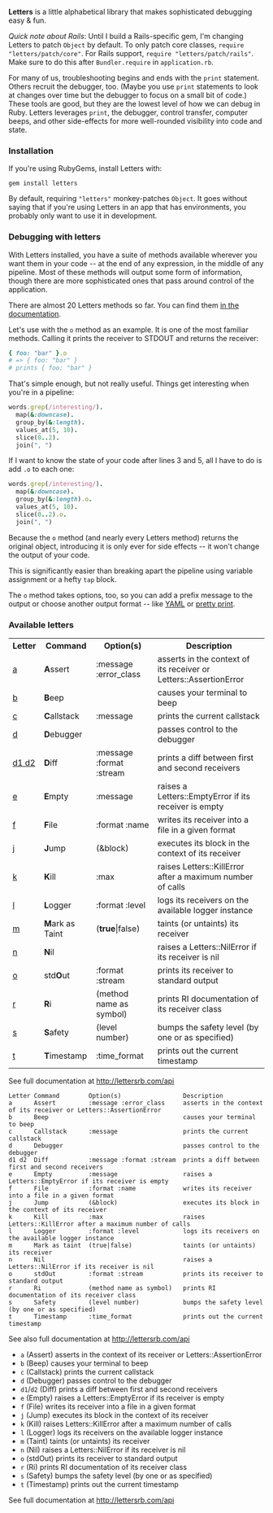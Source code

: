 **Letters** is a little alphabetical library that makes sophisticated debugging easy &amp; fun.

*Quick note about Rails*: Until I build a Rails-specific gem, I'm changing Letters to patch `Object` by default. To only patch core classes, `require "letters/patch/core"`. For Rails support, `require "letters/patch/rails"`. Make sure to do this after `Bundler.require` in `application.rb`. 

For many of us, troubleshooting begins and ends with the `print` statement. Others recruit the debugger, too. (Maybe you use `print` statements to look at changes over time but the debugger to focus on a small bit of code.) These tools are good, but they are the lowest level of how we can debug in Ruby. Letters leverages `print`, the debugger, control transfer, computer beeps, and other side-effects for more well-rounded visibility into code and state.

### Installation ###

If you're using RubyGems, install Letters with:

    gem install letters

By default, requiring `"letters"` monkey-patches `Object`. It goes without saying that if you're using Letters in an app that has environments, you probably only want to use it in development.

### Debugging with letters ###

With Letters installed, you have a suite of methods available wherever you want them in your code -- at the end of any expression, in the middle of any pipeline. Most of these methods will output some form of information, though there are more sophisticated ones that pass around control of the application.

There are almost 20 Letters methods so far. You can find them [in the documentation](http://lettersrb.com/api).

Let's use with the `o` method as an example. It is one of the most familiar methods. Calling it prints the receiver to STDOUT and returns the receiver:

```ruby
{ foo: "bar" }.o 
# => { foo: "bar" }
# prints { foo: "bar" }
```

That's simple enough, but not really useful. Things get interesting when you're in a pipeline:

```ruby
words.grep(/interesting/).
  map(&:downcase).
  group_by(&:length).
  values_at(5, 10).
  slice(0..2).
  join(", ")
```   

If I want to know the state of your code after lines 3 and 5, all I have to do is add `.o` to each one:

```ruby
words.grep(/interesting/).
  map(&:downcase).
  group_by(&:length).o.
  values_at(5, 10).
  slice(0..2).o.
  join(", ")
```

Because the `o` method (and nearly every Letters method) returns the original object, introducing it is only ever for side effects -- it won't change the output of your code.

This is significantly easier than breaking apart the pipeline using variable assignment or a hefty `tap` block.

The `o` method takes options, too, so you can add a prefix message to the output or choose another output format -- like [YAML]() or [pretty print]().

### Available letters

<table>
<tr><th>Letter</th><th>Command</th><th>Option(s)</th><th>Description</th></tr>

<tr>
  <td>
    <a href="http://lettersrb.com/api#a">a</a>
  </td>
  <td>
    <strong>A</strong>ssert
  </td>
  <td>
    :message 
    :error_class
  </td>
  <td>
    asserts in the context of its receiver or Letters::AssertionError
  </td>
</tr>

<tr>
  <td>
    <a href="http://lettersrb.com/api#b">b</a>
  </td>
  <td>
    <strong>B</strong>eep
  </td>
  <td>
  </td>
  <td>
    causes your terminal to beep
  </td>
</tr>

<tr>
  <td>
    <a href="http://lettersrb.com/api#c">c</a>
  </td>
  <td>
    <strong>C</strong>allstack
  </td>
  <td>
    :message 
  </td>
  <td>
    prints the current callstack
  </td>
</tr>

<tr>
  <td>
    <a href="http://lettersrb.com/api#d">d</a>
  </td>
  <td>
    <strong>D</strong>ebugger
  </td>
  <td>
    
  </td>
  <td>
    passes control to the debugger
  </td>
</tr>

<tr>
  <td>
    <a href="http://lettersrb.com/api#d1d2">d1 d2</a>
  </td>
  <td>
    <strong>D</strong>iff
  </td>
  <td>
    :message
    :format
    :stream
  </td>
  <td>
    prints a diff between first and second receivers
  </td>
</tr>

<tr>
  <td>
    <a href="http://lettersrb.com/api#e">e</a>
  </td>
  <td>
    <strong>E</strong>mpty
  </td>
  <td>
    :message    
  </td>
  <td>
    raises a Letters::EmptyError if its receiver is empty
  </td>
</tr>

<tr>
  <td>
    <a href="http://lettersrb.com/api#f">f</a>
  </td>
  <td>
    <strong>F</strong>ile
  </td>
  <td>
    :format :name
  </td>
  <td>
    writes its receiver into a file in a given format
  </td>
</tr>

<tr>
  <td>
    <a href="http://lettersrb.com/api#j">j</a>
  </td>
  <td>
    <strong>J</strong>ump
  </td>
  <td>
    (&block)
  </td>
  <td>
    executes its block in the context of its receiver
  </td>
</tr>

<tr>
  <td>
    <a href="http://lettersrb.com/api#k">k</a>
  </td>
  <td>
    <strong>K</strong>ill
  </td>
  <td>
    :max
  </td>
  <td>
    raises Letters::KillError after a maximum number of calls
  </td>
</tr>

<tr>
  <td>
    <a href="http://lettersrb.com/api#l">l</a>
  </td>
  <td>
    <strong>L</strong>ogger
  </td>
  <td>
    :format :level
  </td>
  <td>
    logs its receivers on the available logger instance
  </td>
</tr>

<tr>
  <td>
    <a href="http://lettersrb.com/api#m">m</a>
  </td>
  <td>
    <strong>M</strong>ark as Taint
  </td>
  <td>
    (<strong>true</strong>|false)
  </td>
  <td>
    taints (or untaints) its receiver
  </td>
</tr>

<tr>
  <td>
    <a href="http://lettersrb.com/api#n">n</a>
  </td>
  <td>
    <strong>N</strong>il
  </td>
  <td>
    
  </td>
  <td>
    raises a Letters::NilError if its receiver is nil
  </td>
</tr>

<tr>
  <td>
    <a href="http://lettersrb.com/api#o">o</a>
  </td>
  <td>
    std<strong>O</strong>ut
  </td>
  <td>
    :format :stream
  </td>
  <td>
    prints its receiver to standard output
  </td>
</tr>

<tr>
  <td>
    <a href="http://lettersrb.com/api#r">r</a>
  </td>
  <td>
    <strong>R</strong>i
  </td>
  <td>
    (method name as symbol)
  </td>
  <td>
    prints RI documentation of its receiver class
  </td>
</tr>

<tr>
  <td>
    <a href="http://lettersrb.com/api#s">s</a>
  </td>
  <td>
    <strong>S</strong>afety
  </td>
  <td>
    (level number)
  </td>
  <td>
    bumps the safety level (by one or as specified)
  </td>
</tr>


<tr>
  <td>
    <a href="http://lettersrb.com/api#t">t</a>
  </td>
  <td>
    <strong>T</strong>imestamp
  </td>
  <td>
    :time_format
  </td>
  <td>
    prints out the current timestamp
  </td>
</tr>

</table>

See full documentation at http://lettersrb.com/api



````
Letter Command        Option(s)                 Description
a      Assert         :message :error_class     asserts in the context of its receiver or Letters::AssertionError
b      Beep                                     causes your terminal to beep
c      Callstack      :message                  prints the current callstack
d      Debugger                                 passes control to the debugger
d1 d2  Diff           :message :format :stream  prints a diff between first and second receivers
e      Empty          :message                  raises a Letters::EmptyError if its receiver is empty
f      File           :format :name             writes its receiver into a file in a given format
j      Jump           (&block)                  executes its block in the context of its receiver
k      Kill           :max                      raises Letters::KillError after a maximum number of calls
l      Logger         :format :level            logs its receivers on the available logger instance
m      Mark as taint  (true|false)              taints (or untaints) its receiver
n      Nil                                      raises a Letters::NilError if its receiver is nil
o      stdOut         :format :stream           prints its receiver to standard output
r      Ri             (method name as symbol)   prints RI documentation of its receiver class
s      Safety         (level number)            bumps the safety level (by one or as specified)
t      Timestamp      :time_format              prints out the current timestamp
````

See also full documentation at http://lettersrb.com/api

- `a` (Assert)       asserts in the context of its receiver or Letters::AssertionError
- `b` (Beep)         causes your terminal to beep
- `c` (Callstack)    prints the current callstack
- `d` (Debugger)     passes control to the debugger
- `d1`/`d2` (Diff)   prints a diff between first and second receivers
- `e` (Empty)        raises a Letters::EmptyError if its receiver is empty
- `f` (File)         writes its receiver into a file in a given format
- `j` (Jump)         executes its block in the context of its receiver
- `k` (Kill)         raises Letters::KillError after a maximum number of calls
- `l` (Logger)       logs its receivers on the available logger instance
- `m` (Taint)        taints (or untaints) its receiver
- `n` (Nil)          raises a Letters::NilError if its receiver is nil
- `o` (stdOut)       prints its receiver to standard output
- `r` (Ri)           prints RI documentation of its receiver class
- `s` (Safety)       bumps the safety level (by one or as specified)
- `t` (Timestamp)    prints out the current timestamp

See full documentation at http://lettersrb.com/api
